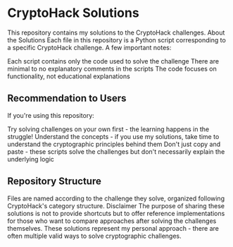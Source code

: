 # CryptoHack Solutions

This repository contains my solutions to the CryptoHack challenges.
About the Solutions
Each file in this repository is a Python script corresponding to a specific CryptoHack challenge. A few important notes:

Each script contains only the code used to solve the challenge
There are minimal to no explanatory comments in the scripts
The code focuses on functionality, not educational explanations

## Recommendation to Users
If you're using this repository:

Try solving challenges on your own first - the learning happens in the struggle!
Understand the concepts - if you use my solutions, take time to understand the cryptographic principles behind them
Don't just copy and paste - these scripts solve the challenges but don't necessarily explain the underlying logic

## Repository Structure
Files are named according to the challenge they solve, organized following CryptoHack's category structure.
Disclaimer
The purpose of sharing these solutions is not to provide shortcuts but to offer reference implementations for those who want to compare approaches after solving the challenges themselves.
These solutions represent my personal approach - there are often multiple valid ways to solve cryptographic challenges.
###
